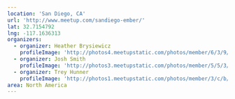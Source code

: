 ```yaml
---
location: 'San Diego, CA'
url: 'http://www.meetup.com/sandiego-ember/'
lat: 32.7154792
lng: -117.1636313
organizers:
  - organizer: Heather Brysiewicz
    profileImage: 'http://photos4.meetupstatic.com/photos/member/6/3/9/4/thumb_235225492.jpeg'
  - organizer: Josh Smith
    profileImage: 'http://photos3.meetupstatic.com/photos/member/5/5/3/e/thumb_83301822.jpeg'
  - organizer: Trey Hunner
    profileImage: 'http://photos1.meetupstatic.com/photos/member/3/c/b/6/thumb_43335542.jpeg'
area: North America
---
```

